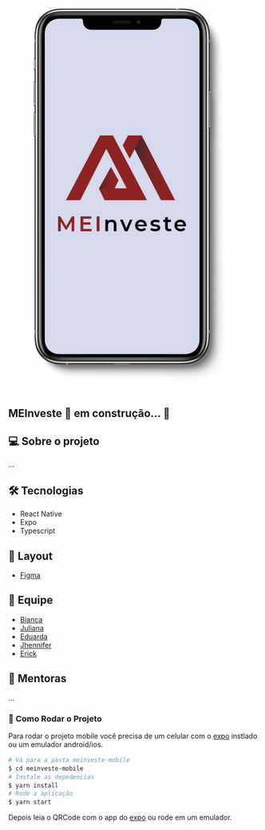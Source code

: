 <h1 align ="center" display= 'flex'>
    <img src="src/assets/mockup.png" alt="Imagem da Logo" title="MEInveste"></img>
</h1>

## MEInveste 🚀 em construção... 🚧


## 💻 Sobre o projeto
...

## 🛠 Tecnologias

- React Native
- Expo
- Typescript

## 🎨 Layout
- [Figma](https://www.figma.com)

## 🤖 Equipe
- [Bianca](https://github.com/bkkater)
- [Juliana](https://www.linkedin.com/in/juliana-talita-b683581b2/)
- [Eduarda](https://www.linkedin.com/in/eduarda-barboza-tavares-612a55159/)
- [Jhennifer](https://www.linkedin.com/in/jhennifer-pimentel-0518171b2/)
- [Erick](https://github.com/ErickGledson)


## 📏 Mentoras
...


### 📱 Como Rodar o Projeto
Para rodar o projeto mobile você precisa de um celular com o [expo](https://play.google.com/store/apps/details?id=host.exp.exponent) instlado ou um emulador android/ios.

```bash
# Vá para a pasta meinveste-mobile
$ cd meinveste-mobile
# Instale as depedencias
$ yarn install
# Rode a aplicação
$ yarn start
```
Depois leia o QRCode com o app do [expo](https://play.google.com/store/apps/details?id=host.exp.exponent) ou rode em um emulador.
